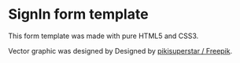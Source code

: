 # SignIn form template

This form template was made with pure HTML5 and CSS3.

Vector graphic was designed by Designed by [pikisuperstar / Freepik](http://www.freepik.com).